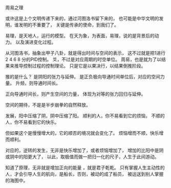 
周易之理

或许这是上个文明传递下来的，通过河图洛书留下来的，
也可能是中华文明的发明，谁发明的不重要了，
关键是传承的使命，到我们了。

易理，是天地人，运行的模型。
在天为象，为表面，易理，说的是背景后的动力。
以及演进变化过程。

从河图洛书，抽象出甲子八卦，就是得出时间与空间的表示，
这不过就是把1进行2 4 6 8 分的PID控制。
爻，不过是对应周期的时空单位。
周易，也是就为了以结果来推导控制过程的控制理论。
只是它是以果决行，以结果倒推阶段。

推的是什么？
是阴阳的张力与延伸。
是正负极向导通时间单位后，对应的空间力量。
升频，则导通时间长。

正向导通时间长，则产生空间的力量，
体现为对等的张力回归与延伸。

空间的期待，不是是半步崩拳的自然释放。

发展，阳中压缩了阴，阴中压缩了阳。
顺利的人，你不易看到它的烦恼，
不顺的人，你不易看到它的快乐。

但如果这个是慢慢增大的，它的顺否的境况就会变化了。
烦恼增而不顺，快乐增而顺利。

对应的，逆转的发生，无非是快乐增加了，或者烦恼增加了，
增加的比阳中是阴或阴中的阳更大了，
以此，取极值而做一把归一化的尺子，人生于此间游动。

知道了原理，无非就是增加正向的能量 ，就是君子乾乾。
只有掌握人生主动性的人，才会引导人生的航向，是船长，否则，被动的成了船员，
被运送到别人掌握的海图中。


